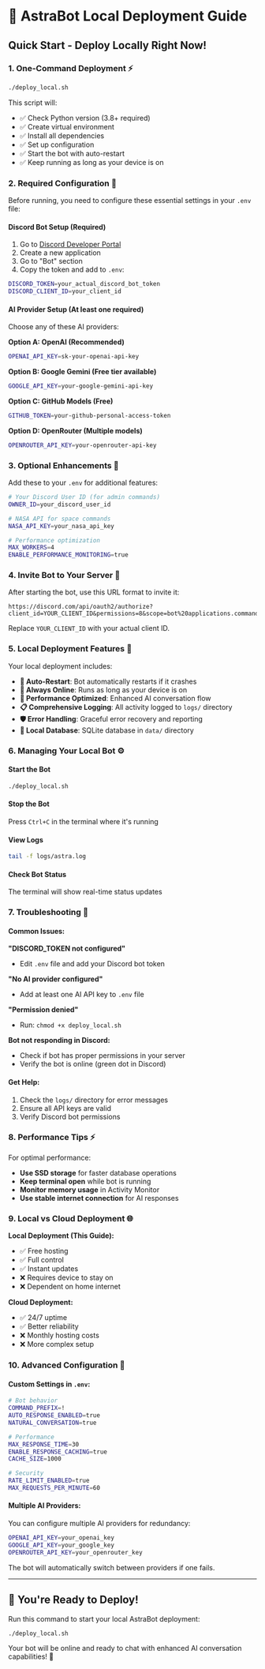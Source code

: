 # 🚀 AstraBot Local Deployment Guide

## Quick Start - Deploy Locally Right Now!

### 1. **One-Command Deployment** ⚡
```bash
./deploy_local.sh
```

This script will:
- ✅ Check Python version (3.8+ required)
- ✅ Create virtual environment
- ✅ Install all dependencies
- ✅ Set up configuration
- ✅ Start the bot with auto-restart
- ✅ Keep running as long as your device is on

### 2. **Required Configuration** 🔑

Before running, you need to configure these essential settings in your `.env` file:

#### **Discord Bot Setup** (Required)
1. Go to [Discord Developer Portal](https://discord.com/developers/applications)
2. Create a new application
3. Go to "Bot" section
4. Copy the token and add to `.env`:
```bash
DISCORD_TOKEN=your_actual_discord_bot_token
DISCORD_CLIENT_ID=your_client_id
```

#### **AI Provider Setup** (At least one required)
Choose any of these AI providers:

**Option A: OpenAI (Recommended)**
```bash
OPENAI_API_KEY=sk-your-openai-api-key
```

**Option B: Google Gemini (Free tier available)**
```bash
GOOGLE_API_KEY=your-google-gemini-api-key
```

**Option C: GitHub Models (Free)**
```bash
GITHUB_TOKEN=your-github-personal-access-token
```

**Option D: OpenRouter (Multiple models)**
```bash
OPENROUTER_API_KEY=your-openrouter-api-key
```

### 3. **Optional Enhancements** 🎯

Add these to your `.env` for additional features:

```bash
# Your Discord User ID (for admin commands)
OWNER_ID=your_discord_user_id

# NASA API for space commands
NASA_API_KEY=your_nasa_api_key

# Performance optimization
MAX_WORKERS=4
ENABLE_PERFORMANCE_MONITORING=true
```

### 4. **Invite Bot to Your Server** 🤖

After starting the bot, use this URL format to invite it:
```
https://discord.com/api/oauth2/authorize?client_id=YOUR_CLIENT_ID&permissions=8&scope=bot%20applications.commands
```

Replace `YOUR_CLIENT_ID` with your actual client ID.

### 5. **Local Deployment Features** 🌟

Your local deployment includes:

- **🔄 Auto-Restart**: Bot automatically restarts if it crashes
- **📱 Always Online**: Runs as long as your device is on
- **🚀 Performance Optimized**: Enhanced AI conversation flow
- **📋 Comprehensive Logging**: All activity logged to `logs/` directory
- **🛡️ Error Handling**: Graceful error recovery and reporting
- **💾 Local Database**: SQLite database in `data/` directory

### 6. **Managing Your Local Bot** ⚙️

#### **Start the Bot**
```bash
./deploy_local.sh
```

#### **Stop the Bot**
Press `Ctrl+C` in the terminal where it's running

#### **View Logs**
```bash
tail -f logs/astra.log
```

#### **Check Bot Status**
The terminal will show real-time status updates

### 7. **Troubleshooting** 🔧

#### **Common Issues:**

**"DISCORD_TOKEN not configured"**
- Edit `.env` file and add your Discord bot token

**"No AI provider configured"**
- Add at least one AI API key to `.env` file

**"Permission denied"**
- Run: `chmod +x deploy_local.sh`

**Bot not responding in Discord:**
- Check if bot has proper permissions in your server
- Verify the bot is online (green dot in Discord)

#### **Get Help:**
1. Check the `logs/` directory for error messages
2. Ensure all API keys are valid
3. Verify Discord bot permissions

### 8. **Performance Tips** ⚡

For optimal performance:

- **Use SSD storage** for faster database operations
- **Keep terminal open** while bot is running
- **Monitor memory usage** in Activity Monitor
- **Use stable internet connection** for AI responses

### 9. **Local vs Cloud Deployment** 🌐

**Local Deployment (This Guide):**
- ✅ Free hosting
- ✅ Full control
- ✅ Instant updates
- ❌ Requires device to stay on
- ❌ Dependent on home internet

**Cloud Deployment:**
- ✅ 24/7 uptime
- ✅ Better reliability
- ❌ Monthly hosting costs
- ❌ More complex setup

### 10. **Advanced Configuration** 🔬

#### **Custom Settings in `.env`:**
```bash
# Bot behavior
COMMAND_PREFIX=!
AUTO_RESPONSE_ENABLED=true
NATURAL_CONVERSATION=true

# Performance
MAX_RESPONSE_TIME=30
ENABLE_RESPONSE_CACHING=true
CACHE_SIZE=1000

# Security
RATE_LIMIT_ENABLED=true
MAX_REQUESTS_PER_MINUTE=60
```

#### **Multiple AI Providers:**
You can configure multiple AI providers for redundancy:
```bash
OPENAI_API_KEY=your_openai_key
GOOGLE_API_KEY=your_google_key
OPENROUTER_API_KEY=your_openrouter_key
```

The bot will automatically switch between providers if one fails.

---

## 🎉 You're Ready to Deploy!

Run this command to start your local AstraBot deployment:

```bash
./deploy_local.sh
```

Your bot will be online and ready to chat with enhanced AI conversation capabilities! 🚀